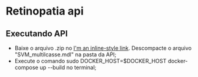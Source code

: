 # Retinopatia api

## Executando API

- Baixe o arquivo .zip no [I'm an inline-style link](https://www.google.com). Descompacte o arquivo "SVM_multilcasse.mdl" na pasta da API;
- Execute o comando sudo DOCKER_HOST=$DOCKER_HOST docker-compose up --build  no terminal;
